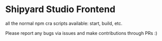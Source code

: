 # Shipyard Studio Frontend

all the normal npm cra scripts available: start, build, etc.

Please report any bugs via issues and make contributions through PRs :)